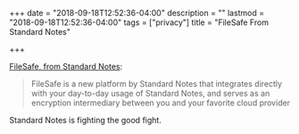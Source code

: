 +++
date = "2018-09-18T12:52:36-04:00"
description = ""
lastmod = "2018-09-18T12:52:36-04:00"
tags = ["privacy"]
title = "FileSafe From Standard Notes"

+++

[FileSafe, from Standard Notes]( https://listed.standardnotes.org/@sn/2703/encrypt-your-dropbox-and-google-drive-with-standard-notes-filesafe):

> FileSafe is a new platform by Standard Notes that integrates directly with your day-to-day usage of Standard Notes, and serves as an encryption intermediary between you and your favorite cloud provider

Standard Notes is fighting the good fight.
